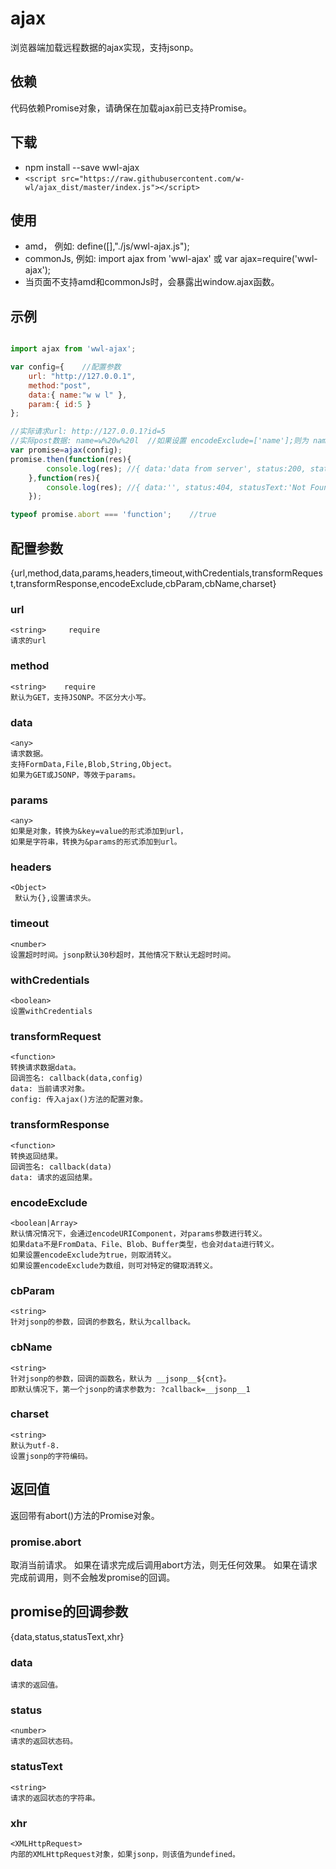 # ajax
浏览器端加载远程数据的ajax实现，支持jsonp。

## 依赖
代码依赖Promise对象，请确保在加载ajax前已支持Promise。

## 下载
* npm install --save wwl-ajax
* `<script src="https://raw.githubusercontent.com/w-wl/ajax_dist/master/index.js"></script>`

## 使用
* amd， 例如: define([],"./js/wwl-ajax.js");
* commonJs, 例如: import ajax from 'wwl-ajax' 或 var ajax=require('wwl-ajax');
* 当页面不支持amd和commonJs时，会暴露出window.ajax函数。

## 示例
```javascript

import ajax from 'wwl-ajax';

var config={    //配置参数
    url: "http://127.0.0.1",
    method:"post",
    data:{ name:"w w l" },
    param:{ id:5 }
};

//实际请求url: http://127.0.0.1?id=5
//实际post数据: name=w%20w%20l  //如果设置 encodeExclude=['name'];则为 name=w w l;
var promise=ajax(config);
promise.then(function(res){
        console.log(res); //{ data:'data from server', status:200, statusText:'OK' , xhr: XMLHttpRequest }
    },function(res){
        console.log(res); //{ data:'', status:404, statusText:'Not Found' , xhr: XMLHttpRequest }
    });

typeof promise.abort === 'function';    //true

```

## 配置参数
{url,method,data,params,headers,timeout,withCredentials,transformRequest,transformResponse,encodeExclude,cbParam,cbName,charset}

### url  
    <string>     require
    请求的url

### method
    <string>    require
    默认为GET，支持JSONP。不区分大小写。

### data
    <any>      
    请求数据。
    支持FormData,File,Blob,String,Object。
    如果为GET或JSONP，等效于params。
    
### params
    <any>
    如果是对象，转换为&key=value的形式添加到url，
    如果是字符串，转换为&params的形式添加到url。 

### headers
    <Object>
     默认为{},设置请求头。

### timeout
    <number>
    设置超时时间。jsonp默认30秒超时，其他情况下默认无超时时间。

### withCredentials
    <boolean>
    设置withCredentials 
    
### transformRequest
    <function>
    转换请求数据data。
    回调签名: callback(data,config)
    data: 当前请求对象。
    config: 传入ajax()方法的配置对象。
    
### transformResponse
    <function>
    转换返回结果。
    回调签名: callback(data)
    data: 请求的返回结果。

### encodeExclude
    <boolean|Array>
    默认情况情况下，会通过encodeURIComponent，对params参数进行转义。
    如果data不是FromData、File、Blob、Buffer类型，也会对data进行转义。
    如果设置encodeExclude为true，则取消转义。
    如果设置encodeExclude为数组，则可对特定的键取消转义。

### cbParam
    <string>
    针对jsonp的参数，回调的参数名，默认为callback。

### cbName
    <string>
    针对jsonp的参数，回调的函数名，默认为 __jsonp__${cnt}。
    即默认情况下，第一个jsonp的请求参数为: ?callback=__jsonp__1
    
### charset
    <string>
    默认为utf-8.
    设置jsonp的字符编码。
   
## 返回值
返回带有abort()方法的Promise对象。

### promise.abort
取消当前请求。
如果在请求完成后调用abort方法，则无任何效果。
如果在请求完成前调用，则不会触发promise的回调。

## promise的回调参数
{data,status,statusText,xhr}

### data
    请求的返回值。
    
### status
    <number>
    请求的返回状态码。
    
### statusText
    <string>
    请求的返回状态的字符串。
    
### xhr
    <XMLHttpRequest>
    内部的XMLHttpRequest对象，如果jsonp，则该值为undefined。
